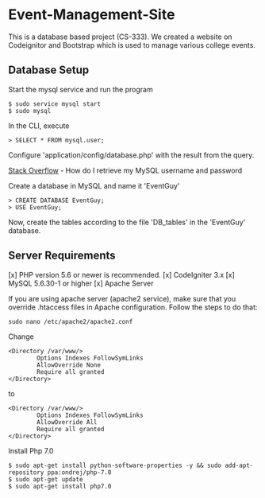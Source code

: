 # Event-Management-Site
This is a database based project (CS-333). We created a website on Codeignitor and Bootstrap which is used to manage various college events.

## Database Setup

Start the mysql service and run the program

```
$ sudo service mysql start
$ sudo mysql
```

In the CLI, execute
```
> SELECT * FROM mysql.user;
```
Configure 'application/config/database.php' with the result from the query.

[Stack Overflow](https://stackoverflow.com/questions/4371/how-do-i-retrieve-my-mysql-username-and-password) - How do I retrieve my MySQL username and password

Create a database in MySQL and name it 'EventGuy'

```
> CREATE DATABASE EventGuy;
> USE EventGuy;
```

Now, create the tables according to the file 'DB_tables' in the 'EventGuy' database.


## Server Requirements

[x] PHP version 5.6 or newer is recommended.
[x] CodeIgniter 3.x
[x] MySQL 5.6.30-1 or higher
[x] Apache Server

If you are using apache server (apache2 service), make sure that you override .htaccess files in Apache configuration. Follow the steps to do that:
```
sudo nano /etc/apache2/apache2.conf
```

Change
```
<Directory /var/www/>
        Options Indexes FollowSymLinks
        AllowOverride None
        Require all granted
</Directory>
```
to
```
<Directory /var/www/>
        Options Indexes FollowSymLinks
        AllowOverride All
        Require all granted
</Directory>
```

Install Php 7.0

```
$ sudo apt-get install python-software-properties -y && sudo add-apt-repository ppa:ondrej/php-7.0
$ sudo apt-get update
$ sudo apt-get install php7.0
```
